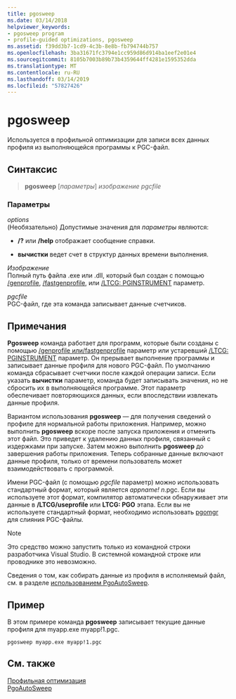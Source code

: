 ```yaml
---
title: pgosweep
ms.date: 03/14/2018
helpviewer_keywords:
- pgosweep program
- profile-guided optimizations, pgosweep
ms.assetid: f39dd3b7-1cd9-4c3b-8e8b-fb794744b757
ms.openlocfilehash: 3ba31671fc3794e1cc959d86d914ba1eef2e01e4
ms.sourcegitcommit: 8105b7003b89b73b4359644ff4281e1595352dda
ms.translationtype: MT
ms.contentlocale: ru-RU
ms.lasthandoff: 03/14/2019
ms.locfileid: "57827426"
---
```

# <a name="pgosweep"></a>pgosweep

Используется в профильной оптимизации для записи всех данных профиля из выполняющейся программы к PGC-файл.

## <a name="syntax"></a>Синтаксис

> **pgosweep** [*параметры*] *изображение* *pgcfile*

### <a name="parameters"></a>Параметры

*options*<br/>
(Необязательно) Допустимые значения для *параметры* являются:

- **/?** или **/help** отображает сообщение справки.

- **вычистки** ведет счет в структур данных времени выполнения.

*Изображение*<br/>
Полный путь файла .exe или .dll, который был создан с помощью [/genprofile](reference/genprofile-fastgenprofile-generate-profiling-instrumented-build.md), [/fastgenprofile](reference/genprofile-fastgenprofile-generate-profiling-instrumented-build.md), или [/LTCG: PGINSTRUMENT](reference/ltcg-link-time-code-generation.md) параметр.

*pgcfile*<br/>
PGC-файл, где эта команда записывает данные счетчиков.

## <a name="remarks"></a>Примечания

**Pgosweep** команда работает для программ, которые были созданы с помощью [/genprofile или/fastgenprofile](reference/genprofile-fastgenprofile-generate-profiling-instrumented-build.md) параметр или устаревший [/LTCG: PGINSTRUMENT](reference/ltcg-link-time-code-generation.md) параметр. Он прерывает выполнение программы и записывает данные профиля для нового PGC-файл. По умолчанию команда сбрасывает счетчики после каждой операции записи. Если указать **вычистки** параметр, команда будет записывать значения, но не сбросить их в выполняющейся программе. Этот параметр обеспечивает повторяющихся данных, если впоследствии извлекать данные профиля.

Вариантом использования **pgosweep** — для получения сведений о профиле для нормальной работы приложения. Например, можно выполнить **pgosweep** вскоре после запуска приложения и отменить этот файл. Это приведет к удалению данных профиля, связанный с издержками при запуске. Затем можно выполнить **pgosweep** до завершения работы приложения. Теперь собранные данные включают данные профиля, только от времени пользователь может взаимодействовать с программой.

Имени PGC-файл (с помощью *pgcfile* параметр) можно использовать стандартный формат, который является *appname! n*.pgc. Если вы используете этот формат, компилятор автоматически обнаруживает эти данные в **/LTCG/useprofile** или **LTCG: PGO** этапа. Если вы не используете стандартный формат, необходимо использовать [pgomgr](pgomgr.md) для слияния PGC-файлы.

> [!NOTE]
> Это средство можно запустить только из командной строки разработчика Visual Studio. В системной командной строке или проводнике это невозможно.

Сведения о том, как собирать данные из профиля в исполняемый файл, см. в разделе [использованием PgoAutoSweep](pgoautosweep.md).

## <a name="example"></a>Пример

В этом примере команда **pgosweep** записывает текущие данные профиля для myapp.exe myapp!1.pgc.

`pgosweep myapp.exe myapp!1.pgc`

## <a name="see-also"></a>См. также

[Профильная оптимизация](profile-guided-optimizations.md)<br/>
[PgoAutoSweep](pgoautosweep.md)<br/>
